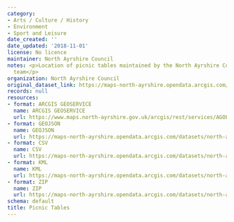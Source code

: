```yaml
---
category:
- Arts / Culture / History
- Environment
- Sport and Leisure
date_created: ''
date_updated: '2018-11-01'
license: No licence
maintainer: North Ayrshire Council
notes: <p>Location of picnic tables maintained by the North Ayrshire Council Streetscene
  team</p>
organization: North Ayrshire Council
original_dataset_link: https://maps-north-ayrshire.opendata.arcgis.com/maps/north-ayrshire::picnic-tables
records: null
resources:
- format: ARCGIS GEOSERVICE
  name: ARCGIS GEOSERVICE
  url: https://www.maps.north-ayrshire.gov.uk/arcgis/rest/services/AGOL/Open_Data_Portal2/MapServer/54
- format: GEOJSON
  name: GEOJSON
  url: https://maps-north-ayrshire.opendata.arcgis.com/datasets/north-ayrshire::picnic-tables.geojson?outSR=%7B%22latestWkid%22%3A27700%2C%22wkid%22%3A27700%7D
- format: CSV
  name: CSV
  url: https://maps-north-ayrshire.opendata.arcgis.com/datasets/north-ayrshire::picnic-tables.csv?outSR=%7B%22latestWkid%22%3A27700%2C%22wkid%22%3A27700%7D
- format: KML
  name: KML
  url: https://maps-north-ayrshire.opendata.arcgis.com/datasets/north-ayrshire::picnic-tables.kml?outSR=%7B%22latestWkid%22%3A27700%2C%22wkid%22%3A27700%7D
- format: ZIP
  name: ZIP
  url: https://maps-north-ayrshire.opendata.arcgis.com/datasets/north-ayrshire::picnic-tables.zip?outSR=%7B%22latestWkid%22%3A27700%2C%22wkid%22%3A27700%7D
schema: default
title: Picnic Tables
---
```

